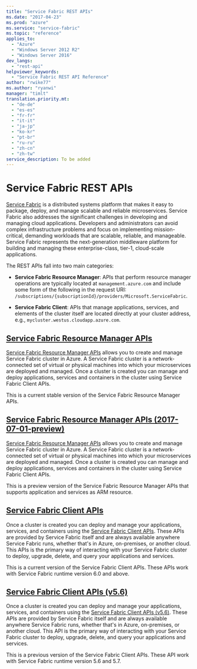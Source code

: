 ```yaml
---
title: "Service Fabric REST APIs"
ms.date: "2017-04-23"
ms.prod: "azure"
ms.service: "service-fabric"
ms.topic: "reference"
applies_to: 
  - "Azure"
  - "Windows Server 2012 R2"
  - "Windows Server 2016"
dev_langs: 
  - "rest-api"
helpviewer_keywords: 
  - "Service Fabric REST API Reference"
author: "rwike77"
ms.author: "ryanwi"
manager: "timlt"
translation.priority.mt: 
  - "de-de"
  - "es-es"
  - "fr-fr"
  - "it-it"
  - "ja-jp"
  - "ko-kr"
  - "pt-br"
  - "ru-ru"
  - "zh-cn"
  - "zh-tw"
service_description: To be added
---
```


# Service Fabric REST APIs

[Service Fabric](http://aka.ms/ServiceFabric) is a distributed systems platform that makes it easy to package, deploy, and manage scalable and reliable microservices. Service Fabric also addresses the significant challenges in developing and managing cloud applications. Developers and administrators can avoid complex infrastructure problems and focus on implementing mission-critical, demanding workloads that are scalable, reliable, and manageable. Service Fabric represents the next-generation middleware platform for building and managing these enterprise-class, tier-1, cloud-scale applications.

The REST APIs fall into two main categories:

  - **Service Fabric Resource Manager**: APIs that perform resource manager operations are typically located at `management.azure.com` and include some form of the following in the request URI: `/subscriptions/{subscriptionId}/providers/Microsoft.ServiceFabric`. 
  
  - **Service Fabric Client**: APIs that manage applications, services, and elements of the cluster itself are located directly at your cluster address, e.g., `mycluster.westus.cloudapp.azure.com`.  

## [Service Fabric Resource Manager APIs](sfrp-index.md)

 [Service Fabric Resource Manager APIs](sfrp-index.md) allows you to create and manage Service Fabric cluster in Azure. A Service Fabric cluster is a network-connected set of virtual or physical machines into which your microservices are deployed and managed.  Once a cluster is created you can manage and deploy applications, services and containers in the cluster using Service Fabric Client APIs. 

 This is a current stable version of the Service Fabric Resource Manager APIs.

## [Service Fabric Resource Manager APIs (2017-07-01-preview)](sfrp-2017-07-01-preview-index.md)

 [Service Fabric Resource Manager APIs](sfrp-2017-07-01-preview-index.md) allows you to create and manage Service Fabric cluster in Azure. A Service Fabric cluster is a network-connected set of virtual or physical machines into which your microservices are deployed and managed.  Once a cluster is created you can manage and deploy applications, services and containers in the cluster using Service Fabric Client APIs. 

 This is a preview version of the Service Fabric Resource Manager APIs that supports application and services as ARM resource.

## [Service Fabric Client APIs](sfclient-index.md)

Once a cluster is created you can deploy and manage your applications, services, and containers using the [Service Fabric Client APIs](sfclient-index.md). These APIs are provided by Service Fabric itself and are always available anywhere Service Fabric runs, whether that's in Azure, on-premises, or another cloud. This APIs is the primary way of interacting with your Service Fabric cluster to deploy, upgrade, delete, and query your applications and services. 

This is a current version of the Service Fabric Client APIs. These APIs work with Service Fabric runtime version 6.0 and above.

## [Service Fabric Client APIs (v5.6)](sfclient-v56-index.md)

Once a cluster is created you can deploy and manage your applications, services, and containers using the [Service Fabric Client APIs (v5.6)](sfclient-v56-index.md). These APIs are provided by Service Fabric itself and are always available anywhere Service Fabric runs, whether that's in Azure, on-premises, or another cloud. This API is the primary way of interacting with your Service Fabric cluster to deploy, upgrade, delete, and query your applications and services. 

This is a previous version of the Service Fabric Client APIs. These API work with Service Fabric runtime version 5.6 and 5.7. 
